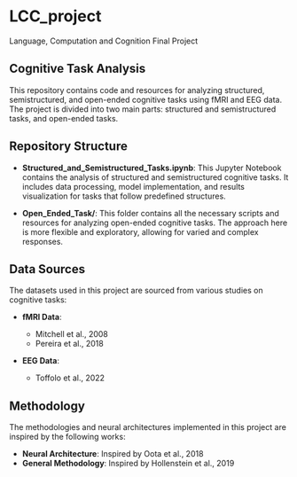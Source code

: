 # LCC_project
Language, Computation and Cognition Final Project

## Cognitive Task Analysis

This repository contains code and resources for analyzing structured, semistructured, and open-ended cognitive tasks using fMRI and EEG data. The project is divided into two main parts: structured and semistructured tasks, and open-ended tasks.

## Repository Structure

- **Structured_and_Semistructured_Tasks.ipynb**: This Jupyter Notebook contains the analysis of structured and semistructured cognitive tasks. It includes data processing, model implementation, and results visualization for tasks that follow predefined structures.

- **Open_Ended_Task/**: This folder contains all the necessary scripts and resources for analyzing open-ended cognitive tasks. The approach here is more flexible and exploratory, allowing for varied and complex responses.

## Data Sources

The datasets used in this project are sourced from various studies on cognitive tasks:

- **fMRI Data**: 
  - Mitchell et al., 2008
  - Pereira et al., 2018

- **EEG Data**:
  - Toffolo et al., 2022

## Methodology

The methodologies and neural architectures implemented in this project are inspired by the following works:

- **Neural Architecture**: Inspired by Oota et al., 2018
- **General Methodology**: Inspired by Hollenstein et al., 2019
